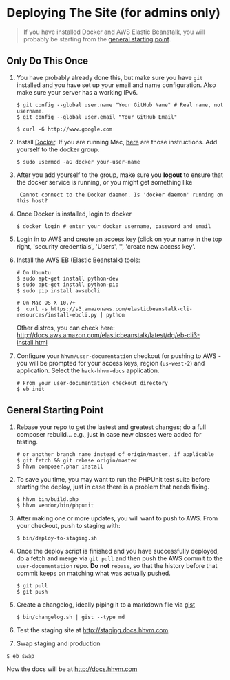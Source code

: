 # Deploying The Site (for admins only)

> If you have installed Docker and AWS Elastic Beanstalk, you will probably be starting from the [general starting point](#general-starting-point).

## Only Do This Once

1. You have probably already done this, but make sure you have `git` installed and you have set up your email and name configuration. Also make sure your server has a working IPv6.

   ```
   $ git config --global user.name "Your GitHub Name" # Real name, not username.
   $ git config --global user.email "Your GitHub Email"

   $ curl -6 http://www.google.com
   ```


2. Install [Docker](http://docs.docker.com/linux/step_one/). If you are running Mac, [here](http://docs.docker.com/mac/step_one/) are those instructions. Add yourself to the docker group.

   ```
   $ sudo usermod -aG docker your-user-name
   ```

3. After you add yourself to the group, make sure you **logout** to ensure that the docker service is running, or you might get something like 

   ```
    Cannot connect to the Docker daemon. Is 'docker daemon' running on this host?
   ```

4. Once Docker is installed, login to docker

   ```
   $ docker login # enter your docker username, password and email
   ```

5. Login in to AWS and create an access key (click on your name in the top
   right, 'security credentials', 'Users', '<your user name>', 'create new access key'.

6. Install the AWS EB (Elastic Beanstalk) tools:

   ```
   # On Ubuntu
   $ sudo apt-get install python-dev
   $ sudo apt-get install python-pip
   $ sudo pip install awsebcli
   ```

   ```
   # On Mac OS X 10.7+
   $  curl -s https://s3.amazonaws.com/elasticbeanstalk-cli-resources/install-ebcli.py | python
   ```

   Other distros, you can check here: http://docs.aws.amazon.com/elasticbeanstalk/latest/dg/eb-cli3-install.html

7. Configure your `hhvm/user-documentation` checkout for pushing to AWS - you will be prompted for your access keys, region (`us-west-2`) and application. Select the `hack-hhvm-docs` application.

   ```
   # From your user-documentation checkout directory
   $ eb init
   ```

## General Starting Point

1. Rebase your repo to get the lastest and greatest changes; do a full composer rebuild... e.g., just in case new classes were added for testing.

   ```
   # or another branch name instead of origin/master, if applicable
   $ git fetch && git rebase origin/master
   $ hhvm composer.phar install
   ```

2. To save you time, you may want to run the PHPUnit test suite before starting the deploy, just in case there is a problem that needs fixing.

   ```
   $ hhvm bin/build.php
   $ hhvm vendor/bin/phpunit
   ```

3. After making one or more updates, you will want to push to AWS. From your checkout, push to staging with:

   ```
   $ bin/deploy-to-staging.sh
   ```

4. Once the deploy script is finished and you have successfully deployed, do a fetch and merge via `git pull` and then push the AWS commit to the `user-documentation` repo. **Do not** `rebase`, so that the history before that commit keeps on matching what was actually pushed.

   ```
   $ git pull
   $ git push
   ```

5. Create a changelog, ideally piping it to a markdown file via [gist](https://github.com/defunkt/gist)

   ```
   $ bin/changelog.sh | gist --type md
   ```

6. Test the staging site at http://staging.docs.hhvm.com

7. Swap staging and production

  ```
  $ eb swap
  ```

  Now the docs will be at http://docs.hhvm.com

